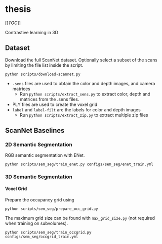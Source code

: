 # thesis

[[_TOC_]]

Contrastive learning in 3D

## Dataset
Download the full ScanNet dataset. Optionally select a subset of the scans by 
limiting the file list inside the script.
```
python scripts/download-scannet.py
```
- `.sens` files are used to obtain the color and depth images, and camera matrices
  - Run `python scripts/extract_sens.py` to extract color, depth and matrices from the .sens files.
- PLY files are used to create the voxel grid
- `label` and `label-filt` are the labels for color and depth images
  - Run `python scripts/extract_zip.py` to extract multiple zip files

## ScanNet Baselines
### 2D Semantic Segmentation
RGB semantic segmentation with ENet.

```
python scripts/sem_seg/train_enet.py configs/sem_seg/enet_train.yml
```

### 3D Semantic Segmentation
#### Voxel Grid
Prepare the occupancy grid using 
```
python scripts/sem_seg/prepare_occ_grid.py
```

The maximum grid size can be found with `max_grid_size.py` (not required when training on subvolumes).

```
python scripts/sem_seg/train_occgrid.py configs/sem_seg/occgrid_train.yml
```
